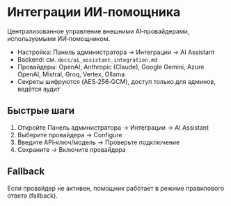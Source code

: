 # Интеграции ИИ‑помощника

Централизованное управление внешними AI‑провайдерами, используемыми ИИ‑помощником.

- Настройка: Панель администратора → Интеграции → AI Assistant
- Backend: см. `docs/ai_assistant_integration.md`
- Провайдеры: OpenAI, Anthropic (Claude), Google Gemini, Azure OpenAI, Mistral, Groq, Vertex, Ollama
- Секреты шифруются (AES‑256‑GCM), доступ только для админов, ведётся аудит

## Быстрые шаги
1. Откройте Панель администратора → Интеграции → AI Assistant
2. Выберите провайдера → Configure
3. Введите API‑ключ/модель → Проверьте подключение
4. Сохраните → Включите провайдера

## Fallback
Если провайдер не активен, помощник работает в режимe правилового ответа (fallback).
